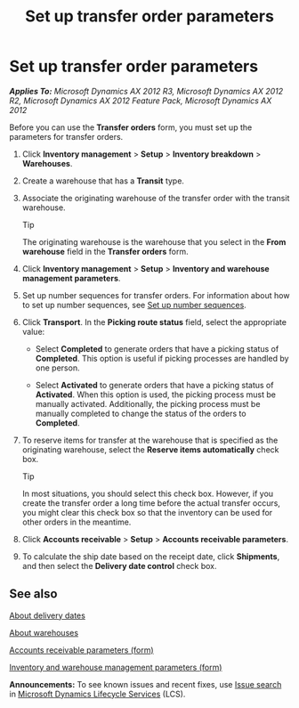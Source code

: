 ﻿---
title: Set up transfer order parameters
TOCTitle: Set up transfer order parameters
ms:assetid: 384333bb-782e-45c8-ae69-3a28a9b7981b
ms:mtpsurl: https://technet.microsoft.com/en-us/library/Aa570138(v=AX.60)
ms:contentKeyID: 44080968
ms.date: 04/18/2014
mtps_version: v=AX.60
---

# Set up transfer order parameters 


_**Applies To:** Microsoft Dynamics AX 2012 R3, Microsoft Dynamics AX 2012 R2, Microsoft Dynamics AX 2012 Feature Pack, Microsoft Dynamics AX 2012_

Before you can use the **Transfer orders** form, you must set up the parameters for transfer orders.

1.  Click **Inventory management** \> **Setup** \> **Inventory breakdown** \> **Warehouses**.

2.  Create a warehouse that has a **Transit** type.

3.  Associate the originating warehouse of the transfer order with the transit warehouse.
    

    > [!TIP]
    > <P>The originating warehouse is the warehouse that you select in the <STRONG>From warehouse</STRONG> field in the <STRONG>Transfer orders</STRONG> form.</P>



4.  Click **Inventory management** \> **Setup** \> **Inventory and warehouse management parameters**.

5.  Set up number sequences for transfer orders. For information about how to set up number sequences, see [Set up number sequences](set-up-number-sequences.md).

6.  Click **Transport**. In the **Picking route status** field, select the appropriate value:
    
      - Select **Completed** to generate orders that have a picking status of **Completed**. This option is useful if picking processes are handled by one person.
    
      - Select **Activated** to generate orders that have a picking status of **Activated**. When this option is used, the picking process must be manually activated. Additionally, the picking process must be manually completed to change the status of the orders to **Completed**.

7.  To reserve items for transfer at the warehouse that is specified as the originating warehouse, select the **Reserve items automatically** check box.
    

    > [!TIP]
    > <P>In most situations, you should select this check box. However, if you create the transfer order a long time before the actual transfer occurs, you might clear this check box so that the inventory can be used for other orders in the meantime.</P>



8.  Click **Accounts receivable** \> **Setup** \> **Accounts receivable parameters**.

9.  To calculate the ship date based on the receipt date, click **Shipments**, and then select the **Delivery date control** check box.

## See also

[About delivery dates](about-delivery-dates.md)

[About warehouses](about-warehouses.md)

[Accounts receivable parameters (form)](https://technet.microsoft.com/en-us/library/aa576993\(v=ax.60\))

[Inventory and warehouse management parameters (form)](https://technet.microsoft.com/en-us/library/aa587658\(v=ax.60\))

  
**Announcements:** To see known issues and recent fixes, use [Issue search](http://go.microsoft.com/fwlink/?linkid=389258) in [Microsoft Dynamics Lifecycle Services](http://go.microsoft.com/fwlink/?linkid=306505) (LCS).

